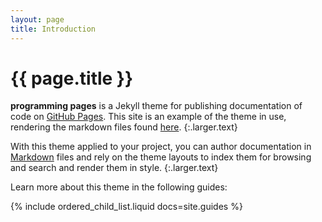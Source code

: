 ```yaml
---
layout: page
title: Introduction
---
```


# {{ page.title }}

**programming pages** is a Jekyll theme for publishing documentation of code on [GitHub Pages][gh-pages]. This site is an example of the theme in use, rendering the markdown files found [here][site-docs].
{:.larger.text}

With this theme applied to your project, you can author documentation in [Markdown][markdown-sampler] files and rely on the theme layouts to index them for browsing and search and render them in style.
{:.larger.text}

Learn more about this theme in the following guides:

{% include ordered_child_list.liquid docs=site.guides %}


[gh-pages]: https://pages.github.com/ "Websites for you and your projects"
[markdown-sampler]: {{site.baseurl}}/examples/sampler/#/examples/ "Samples of the markdown supported by lsdoc and GitHub Pages"
[site-docs]: https://github.com/pixeldroid/programming-pages/tree/master/docs "Source files for programming pages documentation"
